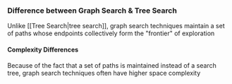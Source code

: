 ### Difference between Graph Search & Tree Search
Unlike [[Tree Search|tree search]], graph search techniques maintain a set of paths whose endpoints collectively form the "frontier" of exploration
#### Complexity Differences
Because of the fact that a set of paths is maintained instead of a search tree, graph search techniques often have higher space complexity